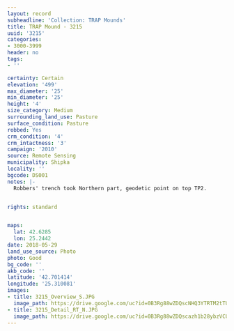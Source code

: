 ```yaml
---
layout: record
subheadline: 'Collection: TRAP Mounds'
title: TRAP Mound - 3215
uuid: '3215'
categories:
- 3000-3999
header: no
tags:
- ''

certainty: Certain
elevation: '499'
max_diameter: '25'
min_diameter: '25'
height: '4'
size_category: Medium
surrounding_land_use: Pasture
surface_condition: Pasture
robbed: Yes
crm_condition: '4'
crm_intactness: '3'
campaign: '2010'
source: Remote Sensing
municipality: Shipka
locality: ''
bgcode: DS001
notes: |-
  Robbers' trench took Northern part, geodetic point on top TP2.


rights: standard


maps:
  lat: 42.6285
  lon: 25.2442
date: 2018-05-29
land_use_source: Photo
photo: Good
bg_code: ''
akb_code: ''
latitude: '42.701414'
longitude: '25.310081'
images:
- title: 3215_Overview_S.JPG
  image_path: https://drive.google.com/uc?id=0B3Rg88wZDQscNHQ3YTRTM2tTUWs
- title: 3215_Detail_RT_N.JPG
  image_path: https://drive.google.com/uc?id=0B3Rg88wZDQscazh1b28ybzVCU0E
---
```

